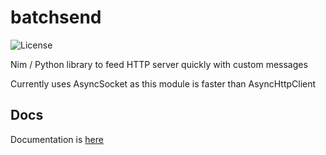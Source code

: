 # batchsend
![License](https://img.shields.io/github/license/marcomq/batchsend)


Nim / Python library to feed HTTP server quickly with custom messages

Currently uses AsyncSocket as this module is faster than AsyncHttpClient

## Docs

Documentation is [here](http://htmlpreview.github.io/?https://github.com/marcomq/batchsend/blob/main/docs/batchsend.html)
